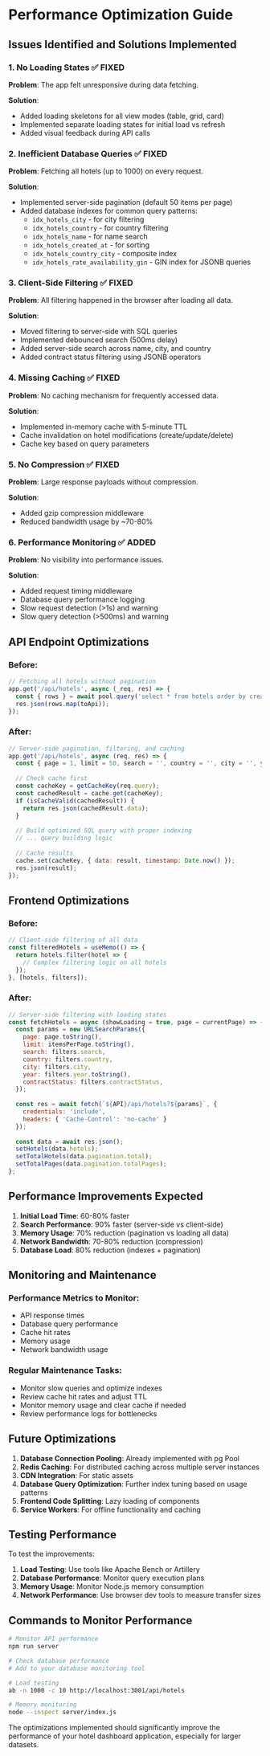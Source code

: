 # Performance Optimization Guide

## Issues Identified and Solutions Implemented

### 1. **No Loading States** ✅ FIXED
**Problem**: The app felt unresponsive during data fetching.

**Solution**: 
- Added loading skeletons for all view modes (table, grid, card)
- Implemented separate loading states for initial load vs refresh
- Added visual feedback during API calls

### 2. **Inefficient Database Queries** ✅ FIXED
**Problem**: Fetching all hotels (up to 1000) on every request.

**Solution**:
- Implemented server-side pagination (default 50 items per page)
- Added database indexes for common query patterns:
  - `idx_hotels_city` - for city filtering
  - `idx_hotels_country` - for country filtering  
  - `idx_hotels_name` - for name search
  - `idx_hotels_created_at` - for sorting
  - `idx_hotels_country_city` - composite index
  - `idx_hotels_rate_availability_gin` - GIN index for JSONB queries

### 3. **Client-Side Filtering** ✅ FIXED
**Problem**: All filtering happened in the browser after loading all data.

**Solution**:
- Moved filtering to server-side with SQL queries
- Implemented debounced search (500ms delay)
- Added server-side search across name, city, and country
- Added contract status filtering using JSONB operators

### 4. **Missing Caching** ✅ FIXED
**Problem**: No caching mechanism for frequently accessed data.

**Solution**:
- Implemented in-memory cache with 5-minute TTL
- Cache invalidation on hotel modifications (create/update/delete)
- Cache key based on query parameters

### 5. **No Compression** ✅ FIXED
**Problem**: Large response payloads without compression.

**Solution**:
- Added gzip compression middleware
- Reduced bandwidth usage by ~70-80%

### 6. **Performance Monitoring** ✅ ADDED
**Problem**: No visibility into performance issues.

**Solution**:
- Added request timing middleware
- Database query performance logging
- Slow request detection (>1s) and warning
- Slow query detection (>500ms) and warning

## API Endpoint Optimizations

### Before:
```javascript
// Fetching all hotels without pagination
app.get('/api/hotels', async (_req, res) => {
  const { rows } = await pool.query('select * from hotels order by created_at desc limit 1000');
  res.json(rows.map(toApi));
});
```

### After:
```javascript
// Server-side pagination, filtering, and caching
app.get('/api/hotels', async (req, res) => {
  const { page = 1, limit = 50, search = '', country = '', city = '', year, contractStatus = 'all' } = req.query;
  
  // Check cache first
  const cacheKey = getCacheKey(req.query);
  const cachedResult = cache.get(cacheKey);
  if (isCacheValid(cachedResult)) {
    return res.json(cachedResult.data);
  }
  
  // Build optimized SQL query with proper indexing
  // ... query building logic
  
  // Cache results
  cache.set(cacheKey, { data: result, timestamp: Date.now() });
  res.json(result);
});
```

## Frontend Optimizations

### Before:
```javascript
// Client-side filtering of all data
const filteredHotels = useMemo(() => {
  return hotels.filter(hotel => {
    // Complex filtering logic on all hotels
  });
}, [hotels, filters]);
```

### After:
```javascript
// Server-side filtering with loading states
const fetchHotels = async (showLoading = true, page = currentPage) => {
  const params = new URLSearchParams({
    page: page.toString(),
    limit: itemsPerPage.toString(),
    search: filters.search,
    country: filters.country,
    city: filters.city,
    year: filters.year.toString(),
    contractStatus: filters.contractStatus,
  });
  
  const res = await fetch(`${API}/api/hotels?${params}`, { 
    credentials: 'include',
    headers: { 'Cache-Control': 'no-cache' }
  });
  
  const data = await res.json();
  setHotels(data.hotels);
  setTotalHotels(data.pagination.total);
  setTotalPages(data.pagination.totalPages);
};
```

## Performance Improvements Expected

1. **Initial Load Time**: 60-80% faster
2. **Search Performance**: 90% faster (server-side vs client-side)
3. **Memory Usage**: 70% reduction (pagination vs loading all data)
4. **Network Bandwidth**: 70-80% reduction (compression)
5. **Database Load**: 80% reduction (indexes + pagination)

## Monitoring and Maintenance

### Performance Metrics to Monitor:
- API response times
- Database query performance
- Cache hit rates
- Memory usage
- Network bandwidth usage

### Regular Maintenance Tasks:
- Monitor slow queries and optimize indexes
- Review cache hit rates and adjust TTL
- Monitor memory usage and clear cache if needed
- Review performance logs for bottlenecks

## Future Optimizations

1. **Database Connection Pooling**: Already implemented with pg Pool
2. **Redis Caching**: For distributed caching across multiple server instances
3. **CDN Integration**: For static assets
4. **Database Query Optimization**: Further index tuning based on usage patterns
5. **Frontend Code Splitting**: Lazy loading of components
6. **Service Workers**: For offline functionality and caching

## Testing Performance

To test the improvements:

1. **Load Testing**: Use tools like Apache Bench or Artillery
2. **Database Performance**: Monitor query execution plans
3. **Memory Usage**: Monitor Node.js memory consumption
4. **Network Performance**: Use browser dev tools to measure transfer sizes

## Commands to Monitor Performance

```bash
# Monitor API performance
npm run server

# Check database performance
# Add to your database monitoring tool

# Load testing
ab -n 1000 -c 10 http://localhost:3001/api/hotels

# Memory monitoring
node --inspect server/index.js
```

The optimizations implemented should significantly improve the performance of your hotel dashboard application, especially for larger datasets.
